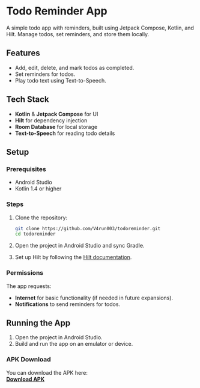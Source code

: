 # Todo Reminder App

A simple todo app with reminders, built using Jetpack Compose, Kotlin, and Hilt. Manage todos, set reminders, and store them locally.

## Features

- Add, edit, delete, and mark todos as completed.
- Set reminders for todos.
- Play todo text using Text-to-Speech.

## Tech Stack

- **Kotlin** & **Jetpack Compose** for UI
- **Hilt** for dependency injection
- **Room Database** for local storage
- **Text-to-Speech** for reading todo details

## Setup

### Prerequisites

- Android Studio
- Kotlin 1.4 or higher

### Steps

1. Clone the repository:

    ```bash
    git clone https://github.com/V4run003/todoreminder.git
    cd todoreminder
    ```

2. Open the project in Android Studio and sync Gradle.

3. Set up Hilt by following the [Hilt documentation](https://developer.android.com/training/dependency-injection/hilt-android).

### Permissions

The app requests:
- **Internet** for basic functionality (if needed in future expansions).
- **Notifications** to send reminders for todos.

## Running the App

1. Open the project in Android Studio.
2. Build and run the app on an emulator or device.

### APK Download

You can download the APK here:  
**[Download APK](https://github.com/V4run003/ToDoReminder/blob/master/app-debug.apk)**

